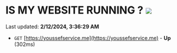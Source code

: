 # IS MY WEBSITE RUNNING ? [![](https://img.shields.io/static/v1?label=Sponsor&message=%E2%9D%A4&logo=GitHub&color=%23fe8e86)](https://github.com/sponsors/<username>)

Last updated: **2/12/2024, 3:36:29 AM**

- `GET` [https://youssefservice.me](https://youssefservice.me) - **Up** (302ms)
